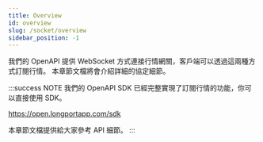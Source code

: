 ```yaml
---
title: Overview
id: overview
slug: /socket/overview
sidebar_position: -1
---
```


我們的 OpenAPI 提供 WebSocket 方式連接行情網關，客戶端可以透過這兩種方式訂閱行情。 本章節文檔將會介紹詳細的協定細節。

:::success NOTE
我們的 OpenAPI SDK 已經完整實現了訂閱行情的功能，你可以直接使用 SDK。

https://open.longportapp.com/sdk

本章節文檔提供給大家參考 API 細節。
:::
